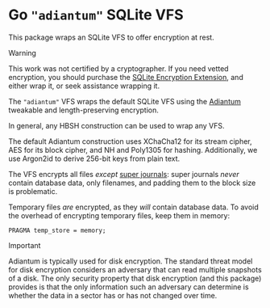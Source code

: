 # Go `"adiantum"` SQLite VFS

This package wraps an SQLite VFS to offer encryption at rest.

> [!WARNING]
> This work was not certified by a cryptographer.
> If you need vetted encryption, you should purchase the
> [SQLite Encryption Extension](https://sqlite.org/see),
> and either wrap it, or seek assistance wrapping it.

The `"adiantum"` VFS wraps the default SQLite VFS using the
[Adiantum](https://github.com/lukechampine/adiantum)
tweakable and length-preserving encryption.

In general, any HBSH construction can be used to wrap any VFS.

The default Adiantum construction uses XChaCha12 for its stream cipher,
AES for its block cipher, and NH and Poly1305 for hashing.
Additionally, we use Argon2id to derive 256-bit keys from plain text.

The VFS encrypts all files _except_
[super journals](https://sqlite.org/tempfiles.html#super_journal_files):
super journals _never_ contain database data, only filenames,
and padding them to the block size is problematic.

Temporary files _are_ encrypted, as they _will_ contain database data.
To avoid the overhead of encrypting temporary files,
keep them in memory:

    PRAGMA temp_store = memory;

> [!IMPORTANT]
> Adiantum is typically used for disk encryption.
> The standard threat model for disk encryption considers an adversary
> that can read multiple snapshots of a disk.
> The only security property that disk encryption (and this package)
> provides is that the only information such an adversary can determine
> is whether the data in a sector has or has not changed over time.
